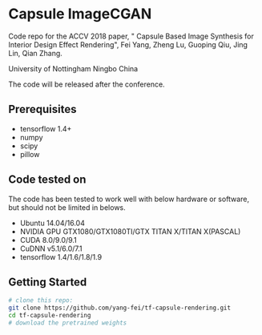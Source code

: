 Capsule ImageCGAN
======================================================================
Code repo for the ACCV 2018 paper, "
Capsule Based Image Synthesis for Interior Design Effect Rendering", Fei Yang, Zheng Lu, Guoping Qiu, Jing Lin, Qian Zhang.

University of Nottingham Ningbo China

The code will be released after the conference. 


## Prerequisites
- tensorflow 1.4+
- numpy 
- scipy
- pillow
## Code tested on
The code has been tested to work well with below hardware or software, but should not be limited in belows. 
- Ubuntu 14.04/16.04
- NVIDIA GPU GTX1080/GTX1080TI/GTX TITAN X/TITAN X(PASCAL)
- CUDA 8.0/9.0/9.1
- CuDNN v5.1/6.0/7.1
- tensorflow 1.4/1.6/1.8/1.9

## Getting Started
```sh
# clone this repo:
git clone https://github.com/yang-fei/tf-capsule-rendering.git
cd tf-capsule-rendering
# download the pretrained weights



